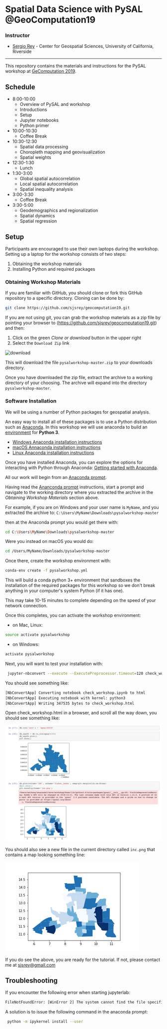 # Spatial Data Science with PySAL @GeoComputation19

### Instructor

- [Sergio Rey](http://sergerey.org) - Center for Geospatial Sciences, University of California, Riverside

---

This repository contains the materials and instructions for the PySAL workshop at [GeComputation 2019](https://www.otago.ac.nz/geocomputation/call-for-papers/index.html).


## Schedule


* 8:00-10:00
  * Overview of PySAL and workshop
  * Introductions
  * Setup
  * Jupyter notebooks
  * Python primer
* 10:00-10:30
  * Coffee Break
* 10:30-12:30
  * Spatial data processing
  * Choropleth mapping and geovisualization
  * Spatial weights
* 12:30-1:30
  * Lunch
* 1:30-3:00
  * Global spatial autocorrelation
  * Local spatial autocorrelation
  * Spatial inequality analysis
* 3:00-3:30
  * Coffee Break  
* 3:30-5:00
  * Geodemographics and regionalization
  * Spatial dynamics
  * Spatial regression
  
## Setup

Participants are encouraged to use their own laptops during the workshop. Setting up a laptop for the workshop consists of two steps:

1. Obtaining the workshop materials
2. Installing Python and required packages
  
### Obtaining Workshop Materials

If you are familiar with GitHub, you should clone or fork this GitHub repository to a specific directory. Cloning can be done by:

```bash
git clone https://github.com/sjsrey/geocomputation19.git
```

If you are not using git, you can grab the workshop materials as a zip file by pointing your browser to (https://github.com/sjsrey/geocomputation19.git) and then:

1. Click on the green *Clone or download* button in the upper right
2. Select the `Download Zip` link

![download](https://i.imgur.com/BeiBZmB.png)

This will download the file `pysalworkshop-master.zip` to your downloads directory.  

Once you have downloaded the zip file, extract the archive to a working directory of your choosing. The archive will expand into the directory `pysalworkshop-master`.  

### Software Installation

We will be using a number of Python packages for geospatial analysis.


An easy way to install all of these packages is to use a Python distribution
such as [Anaconda](https://www.anaconda.com/download/#macos). In this workshop
we will use anaconda to build an
[environment](https://conda.io/docs/user-guide/tasks/manage-environments.html)
for **Python 3**. 

- [Windows Anaconda installation instructions](https://docs.anaconda.com/anaconda/install/windows/#)
- [macOS Annaconda installation instructions](https://docs.anaconda.com/anaconda/install/mac-os/#)
- [Linux Anaconda installation instructions](https://docs.anaconda.com/anaconda/install/linux/#)


Once you have installed Anaconda, you can explore the options for interacting with Python through Anaconda: [Getting started with Anaconda](https://docs.anaconda.com/anaconda/user-guide/getting-started/#open-nav-win).

All our work will begin from an [Anaconda prompt](https://docs.anaconda.com/anaconda/user-guide/getting-started/#write-a-python-program-using-anaconda-prompt-or-terminal).

Having read the [Ananconda prompt](https://docs.anaconda.com/anaconda/user-guide/getting-started/#write-a-python-program-using-anaconda-prompt-or-terminal) instructions, start a prompt and
 navigate to the working directory where you extracted the archive in the
*Obtaining Workshop Materials* section above.

For example, if you are on Windows and your user name is `MyName`, and you extracted the archive to:
`C:\Users\MyName\Downloads\pysalworkshop-master` 

then at the Anaconda prompt you would get there with:

```bash
cd C:\Users\MyName\Downloads\pysalworkshop-master
```

Were you instead on macOS you would do:

```bash
cd /Users/MyName/Downloads/pysalworkshop-master
```

Once there, create the workshop environment with:

```bash
conda-env create -f pysalworkshop.yml
```

This will build a conda python 3+ environment that sandboxes the installation of the required packages for this workshop so we don't break anything in your computer's system Python (if it has one).

This may take 10-15 minutes to complete depending on the speed of your network connection.

Once this completes, you can activate the workshop environment:

* on Mac, Linux:
```bash
source activate pysalworkshop
```
* on Windows:
```bash
activate pysalworkshop
```

Next, you will want to test your installation with:
```bash
 jupyter-nbconvert --execute --ExecutePreprocessor.timeout=120 check_workshop.ipynb
```

You should see something like:
```bash
[NbConvertApp] Converting notebook check_workshop.ipynb to html
[NbConvertApp] Executing notebook with kernel: python3
[NbConvertApp] Writing 347535 bytes to check_workshop.html
```

Open check_workshop.html in a browser, and scroll all the way down, you should see something like:

![htmlout](figs/readmefigs/htmlout.png)

You should also see a new file in the current directory called `inc.png` that contains a map looking something line:

![incmap](figs/readmefigs/inc.png)

If you do see the above, you are ready for the tutorial. If not, please contact me at sjsrey@gmail.com

## Troubleshooting


If you encounter the following error when starting jupyterlab:
```bash
FileNotFoundError: [WinError 2] The system cannot find the file specified
```
A solution is to issue the following command in the anaconda prompt:
```bash
 python -m ipykernel install --user
```

